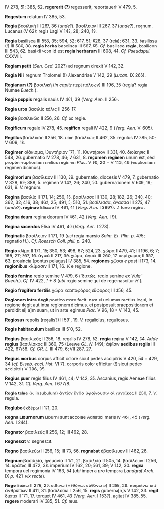 IV 278, 51; 385, 52. **regererit (?)** regesserit, reportauerit V 479,
5.

**Regestum** relatum IV 385, 53.

**Regia** βασιλική III 267, 36 (*unde?*). βασίλειον III 267, 37
(*unde?*). regnum. Lucanus (V 62): regia Lagi V 142, 28; 240, 19.

**Regia** basilisca III 553, 35; 594, 52; 617, 51; 628, 37 (reia); 631,
33. basilissa (!) III 580, 38. **regia herba** baselisca III 587, 55.
*Cf.* basilisca **regia**, basilicon III 543, 62. basi\<li\>con id est
**regia herbarum** III 608, 44. *Cf. Pseudapul.* CXXVIII.

**Regiam petit** (*Sen. Oed.* 202?) ad regnum direxit V 142, 32.

**Regia Nili** regnum Tholomei (!) Alexandriae V 142, 29 (*Lucan.* IX
266).

**Regianum (?)** βασιλική (*in capite* περὶ πόλεων) III 196, 25 (regia?
regia Numae *Buech.*).

**Regia puppis** regalis nauis IV 461, 39 (*Verg. Aen.* II 256).

**Regia urbs** βασιλὶς πόλις II 256, 17.

**Regie** βασιλικῶς II 256, 26. *Cf.* ac regie.

**Regificum** regale IV 278, 45. **regi­fico** regali IV 422, 9 (*Verg.*
*Aen.* VI 605).

**Regillus** βασιλικός II 256, 18. υἱὸς βασιλέως II 462, 35. regulus IV
385, 50; V 609, 18.

**Regimen** οἰάκισμα, ἰθυντήριον 171, 11. ἰθυντήριον II 331, 40.
διοίκησις II 548, 26. gubernatio IV 278, 46; V 631, 8. **regumen
regimen** unum est, sed propter euphoniam melius regimen *Plac.* V 96,
20 = V 143, 48 (euphoniam regimen dicimus).

**Regimonium** βασίλειον III 130, 29. gubernatio, diocesis V 479, 7.
gubernatio V 328, 69; 388, 5. regimen V 142, 26; 240, 20. gubernationem
V 609, 19; 631, 9. *V.* regnum.

**Regina** βασιλίς II 171, 14; 256, 16. βασίλισσα III 130, 28; 182, 26;
340, 40; 362, 32; 416, 38; 462, 25; 491, 5; 510, 51. βασίλισσα, ἄνασσα
III 275, 47 (*unde?*). **reginae** Elissae IV 461, 41 (*Verg. Aen.* I
389?). *V.* Iuno regina.

**Regina deum** regina deorum IV 461, 42 (*Verg. Aen.* I 9).

**Regina sacerdos** Elisa IV 461, 40 (*Verg. Aen.* I 273).

**Reginatio** βασίλειον II 171, 19 (*ubi* regia mansio *Salm. Ex. Plin.
p.* 475; regnatio *H.*). *Cf. Roensch Coll. phil. p.* 240.

**Regio** κλίμα II 171, 15; 350, 53; 498, 67; 524, 23. χώρα II 479, 41;
III 196, 6; 7; 199, 27; 267, 16. ἀγυιά II 217, 39. χώρα, ἀγυιά III 260,
17. περίχωρος II 557, 63. prouincia [pontus pelagus] IV 385, 54.
**regiones** χῶραι *e post* II 173, 14. **regionibus** κλίμασιν II 171,
16. *V.* e regione.

**Regio femine** regio semine V 479, 6 ('διττῶς. regio semine *ex
Vulg.*' *Buech.*). *Cf.* IV 422, 7 + 8 (*ubi* regio semine qui de rege
nascitur *H.*).

**Regio frugifera fertilis** χώρα καρποφόρος εὔφορος III 356, 45.

**Regionem intra degit** poetico more fecit. nam si uolumus rectius
loqui, in regione degit aut intra regionem dicimus. et postposuit
praepositionem et perdidit ui| a]m suam, ut in arte legimus *Plac.* V
96, 18 = V 143, 45.

**Regiosus** repolis (regalis?) II 591, 19. *V.* regaliolus, reguliosus.

**Regis habitaculum** basilica III 510, 52.

**Regius** βασιλικός II 256, 18. regalis IV 278, 52. **regia** regina V
142, 34. *Adde* **regius** βασιλίσκος III 360, 75 (Loewe *GL. N.* 149);
ἁψῖσιν **aedibus regiis** III 422, 67/68. *Cf. GR. L.* III 479, 6; VII
287, 27.

**Regius morbus** corpus afficit colore sicut pedes accipitris V 420, 54
= 429, 34 (*cf. Euseb. eccl. hist.* VI 7). corporis color efficitur (!)
sicut pedes accipitris V 386, 35.

**Regius puer** regis filius IV 461, 44; V 142, 35. Ascanius, regis
Aeneae filius V 142, 31. *Cf. Verg. Aen.* I 677/8.

**Regla telae** (*v.* insubulum) ἀντίον ἔνθα ὑφαίνουσιν αἱ γυναῖκες II
230, 7. *V.* regula.

**Reglubo** ἐκδέρω II 171, 20.

**Regna Liburnorum** Liburni sunt accolae Adriatici maris IV 461, 45
(*Verg. Aen.* I 244).

**Regnator** βασιλεύς II 256, 12; III 462, 28.

**Regnescit** *v.* segnescit.

**Regno** βασιλεύω II 256, 15; III 73, 56. **regnabat** ἐβασίλευεν III
462, 26.

**Regnum** βασιλεία, ἡγεμονία II 171, 21. βασιλεία II 505, 14. βασίλειον
II 256, 14. κράτος III 472, 38. imperium IV 162, 20; 561, 39; V 142, 30.
**regna** tempora uel regimonia IV 163, 54 (*ubi* imperia *pro* tempora
*Landgraf Arch.* IX *p.* 421, *vix recte*).

**Rego** διέπω II 276, 29. ειθινω (= ἰθύνω. εὐθύνω *e*) II 285, 29.
ποιμαίνω ἐπὶ ἀνθρώπων II 411, 31. βασιλεύω II 256, 15. **regis**
guberna[n]s V 142, 33. **regit** διέπει II 171, 17. torquet IV 461, 43
(*Verg. Aen.* I 153?). agitat IV 385, 55. **regere** moderari IV 385,
51. *Cf.* reus.
